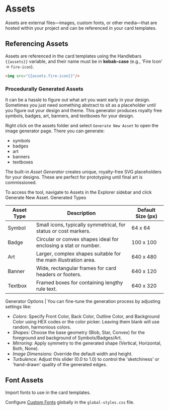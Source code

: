# Assets

Assets are external files—images, custom fonts, or other media—that are hosted within your project and can be referenced in your card templates.

## Referencing Assets

Assets are referenced in the card templates using the Handlebars `{{assets}}` variable, and their name must be in **kebab-case** (e.g., 'Fire Icon' -> `fire-icon`).

```html
<img src="{{assets.fire-icon}}"/>
```

### Procedurally Generated Assets
It can be a hassle to figure out what art you want early in your design. Sometimes you just need something abstract to sit as a placeholder until you figure out your design and theme. This generator produces royalty free symbols, badges, art, banners, and textboxes for your design.

Right click on the assets folder and select `Generate New Asset` to open the
image generator page. There you can generate:
* symbols
* badges
* art
* banners
* textboxes

The built-in *Asset Generator* creates unique, royalty-free SVG placeholders for your designs. These are perfect for prototyping until final art is commissioned.

To access the tool, navigate to Assets in the Explorer sidebar and click Generate New Asset.
Generated Types

| Asset Type	| Description	| Default Size (px) |
|---------------|---------------|-------------------|
| Symbol	| Small icons, typically symmetrical, for status or cost markers.	| 64 x 64
| Badge	| Circular or convex shapes ideal for enclosing a stat or number.	| 100 x 100
| Art	| Larger, complex shapes suitable for the main illustration area.	| 640 x 480
| Banner	| Wide, rectangular frames for card headers or footers.	| 640 x 120
| Textbox	| Framed boxes for containing lengthy rule text.	| 640 x 320

Generator Options
| You can fine-tune the generation process by adjusting settings like:

- *Colors:* Specify Front Color, Back Color, Outline Color, and Background Color using HEX codes or the color picker. Leaving them blank will use random, harmonious colors.
- *Shapes:* Choose the base geometry (Blob, Star, Convex) for the foreground and background of Symbols/Badges/Art.
- *Mirroring:* Apply symmetry to the generated shape (Vertical, Horizontal, Both, None).
- *Image Dimensions:* Override the default width and height.
- *Turbulence:* Adjust this slider (0.0 to 1.0) to control the 'sketchiness' or 'hand-drawn' quality of the generated edges.


## Font Assets
Import fonts to use in the card templates.

Configure [Custom Fonts](./design/custom-fonts) globally in the `global-styles.css` file.
